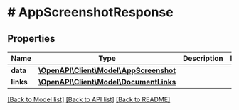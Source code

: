 # # AppScreenshotResponse

## Properties

Name | Type | Description | Notes
------------ | ------------- | ------------- | -------------
**data** | [**\OpenAPI\Client\Model\AppScreenshot**](AppScreenshot.md) |  | 
**links** | [**\OpenAPI\Client\Model\DocumentLinks**](DocumentLinks.md) |  | 

[[Back to Model list]](../../README.md#documentation-for-models) [[Back to API list]](../../README.md#documentation-for-api-endpoints) [[Back to README]](../../README.md)


